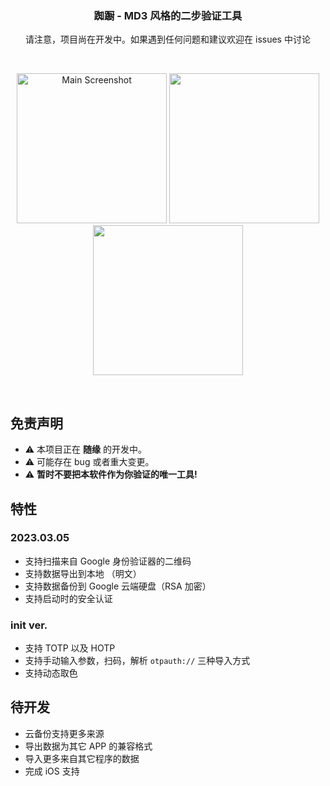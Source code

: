 <h3 align="center">踟蹰 - MD3 风格的二步验证工具</h3>
<p align="center">  
请注意，项目尚在开发中。如果遇到任何问题和建议欢迎在 issues 中讨论
</p>
<br/>
<p align="center">  <img width="240" src="https://user-images.githubusercontent.com/25399519/221909358-bf6faac0-f7bb-4943-9ead-13d424bec9e8.png" title="Main Screenshot">
<img width="240" src="https://user-images.githubusercontent.com/25399519/222937733-96736a21-fe4e-43a9-ae2b-55bdc3f33b5b.png"  >
<img width="240" src="https://user-images.githubusercontent.com/25399519/222937731-6866a857-0e32-495a-81d9-51d3b6d552db.png"  > 
</p>
</a>
<br/>
 
## 免责声明
- ⚠️ 本项目正在 **随缘** 的开发中。
- ⚠️ 可能存在 bug 或者重大变更。
- ⚠️ **暂时不要把本软件作为你验证的唯一工具!**

## 特性

### 2023.03.05

- 支持扫描来自 Google 身份验证器的二维码
- 支持数据导出到本地 （明文）
- 支持数据备份到 Google 云端硬盘（RSA 加密）
- 支持启动时的安全认证

### init ver.

- 支持 TOTP 以及 HOTP
- 支持手动输入参数，扫码，解析 `otpauth://` 三种导入方式
- 支持动态取色

## 待开发

- 云备份支持更多来源
- 导出数据为其它 APP 的兼容格式
- 导入更多来自其它程序的数据
- 完成 iOS 支持
